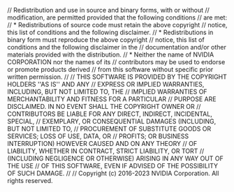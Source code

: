 // Redistribution and use in source and binary forms, with or without
// modification, are permitted provided that the following conditions
// are met:
//  * Redistributions of source code must retain the above copyright
//    notice, this list of conditions and the following disclaimer.
//  * Redistributions in binary form must reproduce the above copyright
//    notice, this list of conditions and the following disclaimer in the
//    documentation and/or other materials provided with the distribution.
//  * Neither the name of NVIDIA CORPORATION nor the names of its
//    contributors may be used to endorse or promote products derived
//    from this software without specific prior written permission.
//
// THIS SOFTWARE IS PROVIDED BY THE COPYRIGHT HOLDERS ''AS IS'' AND ANY
// EXPRESS OR IMPLIED WARRANTIES, INCLUDING, BUT NOT LIMITED TO, THE
// IMPLIED WARRANTIES OF MERCHANTABILITY AND FITNESS FOR A PARTICULAR
// PURPOSE ARE DISCLAIMED.  IN NO EVENT SHALL THE COPYRIGHT OWNER OR
// CONTRIBUTORS BE LIABLE FOR ANY DIRECT, INDIRECT, INCIDENTAL, SPECIAL,
// EXEMPLARY, OR CONSEQUENTIAL DAMAGES (INCLUDING, BUT NOT LIMITED TO,
// PROCUREMENT OF SUBSTITUTE GOODS OR SERVICES; LOSS OF USE, DATA, OR
// PROFITS; OR BUSINESS INTERRUPTION) HOWEVER CAUSED AND ON ANY THEORY
// OF LIABILITY, WHETHER IN CONTRACT, STRICT LIABILITY, OR TORT
// (INCLUDING NEGLIGENCE OR OTHERWISE) ARISING IN ANY WAY OUT OF THE USE
// OF THIS SOFTWARE, EVEN IF ADVISED OF THE POSSIBILITY OF SUCH DAMAGE.
//
// Copyright (c) 2016-2023 NVIDIA Corporation. All rights reserved.
